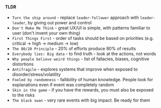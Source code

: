#### TLDR
* `Turn the ship around` - replace `leader-follower` approach with `leader-leader`, by giving out power and control
* `Don't Make Me Think` - great UX/UI is simple, with patterns familiar to user (don't invent your own thing)
* `First Things First` - order of tasks should be based on priorities (e.g. critical -> high -> medium -> low)
* `The 80/20 Principle` - 20% of efforts produce 80% of results
* `Everybody lies: Big data` - to find truth - look at the actions, not words
* `Why people believe weird things` - list of fallacies, biases, cognitive distortions
* `Antifragile` - explores systems that improve when exposed to disorder/stress/volatility
* `Fooled by randomness` - fallibility of human knowledge. People look for explanations even if event was completely random
* `Skin in the game` - if you have the rewards, you must also be exposed to the risks
* `The black swan` - very rare events with big impact. Be ready for them
 